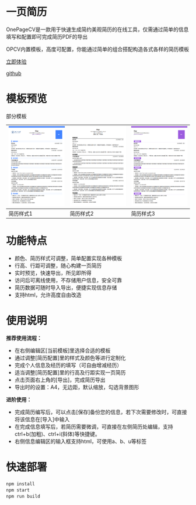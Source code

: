 # 一页简历

OnePageCV是一款用于快速生成简约美观简历的在线工具，仅需通过简单的信息填写和配置即可完成简历PDF的导出

OPCV内置模板，高度可配置，你能通过简单的组合搭配构造各式各样的简历模板

[立即体验](https://baday19.github.io/OnePageCV/)

[github](https://github.com/baday19/OnePageCV)

# 模板预览

部分模板

| ![1](https://raw.githubusercontent.com/baday19/OnePageCV/main/doc/1.png) | ![2](https://raw.githubusercontent.com/baday19/OnePageCV/main/doc/2.png) | ![3](https://raw.githubusercontent.com/baday19/OnePageCV/main/doc/3.png) |
| ------------------------------------------------------------ | ------------------------------------------------------------ | ------------------------------------------------------------ |
| 简历样式1                                                    | 简历样式2                                                    | 简历样式3                                                    |

# 功能特点

- 颜色、简历样式可调整，简单配置实现各种模板
- 行高、行距可调整，随心构建一页简历
- 实时预览，快速导出，所见即所得
- 访问后可离线使用，不存储用户信息，安全可靠
- 简历数据可随时导入导出，便捷实现信息存储
- 支持html，允许高度自由改造

# 使用说明

**推荐使用流程：**

- 在右侧编辑区[当前模板]里选择合适的模板
- 通过调整[简历配置]里的样式及颜色等进行定制化
- 完成个人信息及经历的填写（可自由增减经历）
- 适当调整[简历配置]里的行高及行距实现一页简历
- 点击页面右上角的[导出]，完成简历导出
- 导出时的设置：A4，无边距，默认缩放，勾选背景图形

**进阶使用：**

- 完成简历编写后，可以点击[保存]备份您的信息，若下次需要修改时，可直接将该信息在[导入]中输入
- 在完成信息填写后，若简历需要微调，可直接在左侧简历处编辑，支持ctrl+b(加粗)、ctrl+i(斜体)等快捷键。
- 右侧信息编辑区的输入框支持html，可使用a、b、u等标签

# 快速部署

```sh
npm install
npm start
npm run build
```


